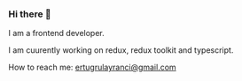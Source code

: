 ### Hi there 👋

I am a frontend developer.

I am cuurently working on redux, redux toolkit and typescript.

How to reach me: ertugrulayranci@gmail.com
